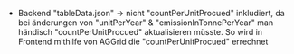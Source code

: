 - Backend "tableData.json" -> nicht "countPerUnitProcued" inkludiert, da bei änderungen von "unitPerYear" & "emissionInTonnePerYear" man händisch "countPerUnitProcued" aktualisieren müsste. So wird in Frontend mithilfe von AGGrid die "countPerUnitProcued" errechnet
